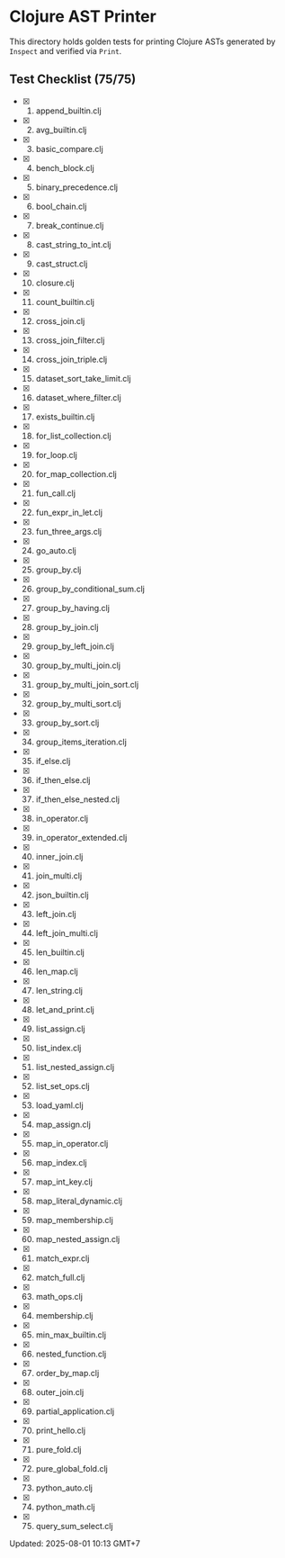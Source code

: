 # Clojure AST Printer

This directory holds golden tests for printing Clojure ASTs generated by `Inspect` and verified via `Print`.

## Test Checklist (75/75)
- [x] 1. append_builtin.clj
- [x] 2. avg_builtin.clj
- [x] 3. basic_compare.clj
- [x] 4. bench_block.clj
- [x] 5. binary_precedence.clj
- [x] 6. bool_chain.clj
- [x] 7. break_continue.clj
- [x] 8. cast_string_to_int.clj
- [x] 9. cast_struct.clj
- [x] 10. closure.clj
- [x] 11. count_builtin.clj
- [x] 12. cross_join.clj
- [x] 13. cross_join_filter.clj
- [x] 14. cross_join_triple.clj
- [x] 15. dataset_sort_take_limit.clj
- [x] 16. dataset_where_filter.clj
- [x] 17. exists_builtin.clj
- [x] 18. for_list_collection.clj
- [x] 19. for_loop.clj
- [x] 20. for_map_collection.clj
- [x] 21. fun_call.clj
- [x] 22. fun_expr_in_let.clj
- [x] 23. fun_three_args.clj
- [x] 24. go_auto.clj
- [x] 25. group_by.clj
- [x] 26. group_by_conditional_sum.clj
- [x] 27. group_by_having.clj
- [x] 28. group_by_join.clj
- [x] 29. group_by_left_join.clj
- [x] 30. group_by_multi_join.clj
- [x] 31. group_by_multi_join_sort.clj
- [x] 32. group_by_multi_sort.clj
- [x] 33. group_by_sort.clj
- [x] 34. group_items_iteration.clj
- [x] 35. if_else.clj
- [x] 36. if_then_else.clj
- [x] 37. if_then_else_nested.clj
- [x] 38. in_operator.clj
- [x] 39. in_operator_extended.clj
- [x] 40. inner_join.clj
- [x] 41. join_multi.clj
- [x] 42. json_builtin.clj
- [x] 43. left_join.clj
- [x] 44. left_join_multi.clj
- [x] 45. len_builtin.clj
- [x] 46. len_map.clj
- [x] 47. len_string.clj
- [x] 48. let_and_print.clj
- [x] 49. list_assign.clj
- [x] 50. list_index.clj
- [x] 51. list_nested_assign.clj
- [x] 52. list_set_ops.clj
- [x] 53. load_yaml.clj
- [x] 54. map_assign.clj
- [x] 55. map_in_operator.clj
- [x] 56. map_index.clj
- [x] 57. map_int_key.clj
- [x] 58. map_literal_dynamic.clj
- [x] 59. map_membership.clj
- [x] 60. map_nested_assign.clj
- [x] 61. match_expr.clj
- [x] 62. match_full.clj
- [x] 63. math_ops.clj
- [x] 64. membership.clj
- [x] 65. min_max_builtin.clj
- [x] 66. nested_function.clj
- [x] 67. order_by_map.clj
- [x] 68. outer_join.clj
- [x] 69. partial_application.clj
- [x] 70. print_hello.clj
- [x] 71. pure_fold.clj
- [x] 72. pure_global_fold.clj
- [x] 73. python_auto.clj
- [x] 74. python_math.clj
- [x] 75. query_sum_select.clj

Updated: 2025-08-01 10:13 GMT+7
